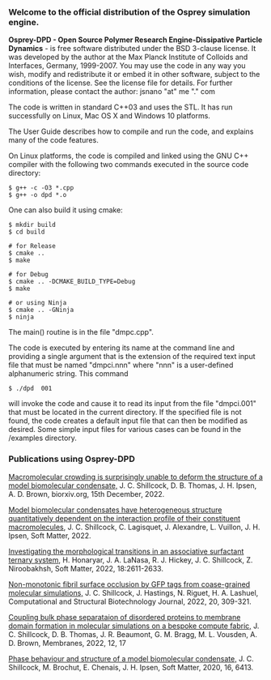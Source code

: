 ### Welcome to the official distribution of the Osprey simulation engine.

**Osprey-DPD - Open Source Polymer Research Engine-Dissipative Particle Dynamics** - is free software distributed under the BSD 3-clause license. It was developed by the author at the Max Planck Institute of Colloids and Interfaces, Germany, 1999-2007. You may use the code in any way you wish, modify and redistribute it or embed it in other software, subject to the conditions of the license. See the license file for details. For further information, please contact the author:  jsnano "at" me "." com

The code is written in standard  C++03 and uses the STL. It has run successfully on Linux, Mac OS X and Windows 10 platforms.

The User Guide describes how to compile and run the code, and explains many of the code features.

On Linux platforms, the code is compiled and linked using the GNU C++ compiler with the following two commands executed in the source code directory:

```shell
$ g++ -c -O3 *.cpp
$ g++ -o dpd *.o
```

One can also build it using cmake:
```shell
$ mkdir build
$ cd build

# for Release
$ cmake ..
$ make

# for Debug
$ cmake .. -DCMAKE_BUILD_TYPE=Debug
$ make

# or using Ninja
$ cmake .. -GNinja
$ ninja

```

The main() routine is in the file  "dmpc.cpp".

The code is executed by entering its name at the command line and providing a single argument that is the extension of the required text input file that must be named "dmpci.nnn" where "nnn" is a user-defined alphanumeric string. This command
```shell
$ ./dpd  001
```

will invoke the code and cause it to read its input from the file "dmpci.001" that must be located in the current directory. If the specified file is not found, the code creates a default input file that can then be modified as desired. Some simple input files for various cases can be found in the /examples directory.


### Publications using Osprey-DPD

[Macromolecular crowding is surprisingly unable to deform the structure of a model biomolecular condensate,](https://www.biorxiv.org/content/10.1101/2022.12.12.520052v1)
J. C. Shillcock, D. B. Thomas, J. H. Ipsen, A. D. Brown, biorxiv.org, 15th December, 2022.

[Model biomolecular condensates have heterogeneous structure quantitatively dependent on the interaction profile of their constituent macromolecules,](https://doi.org/10.1039/D2SM00387B)
J. C. Shillcock, C. Lagisquet, J. Alexandre, L. Vuillon, J. H. Ipsen, Soft Matter, 2022.

[Investigating the morphological transitions in an associative surfactant ternary system,](https://pubs.rsc.org/en/content/articlelanding/2022/sm/d1sm01668g)
H. Honaryar, J. A. LaNasa, R. J. Hickey, J. C. Shillcock, Z. Niroobakhsh, Soft Matter, 2022, 18:2611-2633.

[Non-monotonic fibril surface occlusion by GFP tags from coase-grained molecular simulations,](https://www.sciencedirect.com/science/article/pii/S2001037021005262?via%3Dihub)
J. C. Shillcock, J. Hastings, N. Riguet, H. A. Lashuel, Computational and Structural Biotechnology Journal, 2022, 20, 309-321.

[Coupling bulk phase separataion of disordered proteins to membrane domain formation in molecular simulations on a bespoke compute fabric,](https://www.mdpi.com/2077-0375/12/1/17/htm)
J. C. Shillcock, D. B. Thomas, J. R. Beaumont, G. M. Bragg, M. L. Vousden, A. D. Brown, Membranes, 2022, 12, 17

[Phase behaviour and structure of a model biomolecular condensate,](https://pubs.rsc.org/en/content/articlelanding/2020/SM/D0SM00813C#!divAbstract)
J. C. Shillcock, M. Brochut, E. Chenais, J. H. Ipsen, Soft Matter, 2020, 16, 6413.



